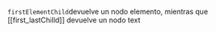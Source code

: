 `firstElementChild`devuelve un nodo elemento, mientras que [[first_lastChilld]] devuelve un nodo text